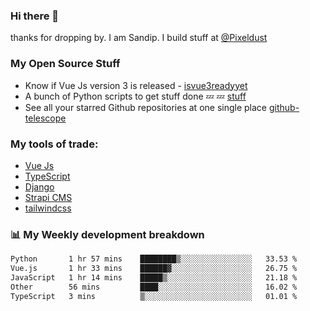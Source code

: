 ### Hi there 👋

thanks for dropping by.
I am Sandip. I build stuff at [@Pixeldust](github.com/pixeldust-in/)

###  **My Open Source Stuff**

 - Know if Vue Js version 3 is released -  [isvue3readyyet](https://github.com/sandiprb/isvue3readyyet)
 - A bunch of Python scripts to get stuff done 💤 💤 [stuff](https://github.com/sandiprb/stuff)
 - See all your starred Github repositories at one single place [github-telescope](https://github.com/sandiprb/github-telescope)



###  **My tools of trade:**
 - [Vue Js](https://github.com/vuejs/vue/)
 - [TypeScript](https://github.com/microsoft/TypeScript)
 - [Django](github.com/django/django)
 - [Strapi CMS](github.com/strapi/strapi)
 - [tailwindcss](https://github.com/tailwindlabs/tailwindcss)


###  📊 **My Weekly development breakdown**
<!--START_SECTION:waka-->

```txt
Python       1 hr 57 mins    ████████▒░░░░░░░░░░░░░░░░   33.53 %
Vue.js       1 hr 33 mins    ██████▓░░░░░░░░░░░░░░░░░░   26.75 %
JavaScript   1 hr 14 mins    █████▒░░░░░░░░░░░░░░░░░░░   21.18 %
Other        56 mins         ████░░░░░░░░░░░░░░░░░░░░░   16.02 %
TypeScript   3 mins          ▒░░░░░░░░░░░░░░░░░░░░░░░░   01.01 %
```

<!--END_SECTION:waka-->
